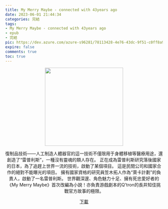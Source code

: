 ```yaml
---
title: My Merry Maybe - connected with 43years ago
date: 2023-06-01 21:44:34
categories: 完結
tags:
- My Merry Maybe - connected with 43years ago
- epub
- 完結
pic: https://dev.azure.com/azure-s96281/78113428-4e76-43dc-9f51-c0ff8a913055/_apis/git/repositories/a379171b-de46-4c10-9b0d-00da23959885/items?path=/Epub%20Cover/My%20Merry%20Maybe%20-%20connected%20with%2043years%20ago.jpg&versionDescriptor%5BversionOptions%5D=0&versionDescriptor%5BversionType%5D=0&versionDescriptor%5Bversion%5D=main&resolveLfs=true&%24format=octetStream&api-version=5.0
expire: false
comments: true
toc: true
---
```


<div style="text-align:center" class="kratos-post-content">

<img width="250px" src="https://dev.azure.com/azure-s96281/78113428-4e76-43dc-9f51-c0ff8a913055/_apis/git/repositories/a379171b-de46-4c10-9b0d-00da23959885/items?path=/Epub%20Cover/My%20Merry%20Maybe%20-%20connected%20with%2043years%20ago.jpg&versionDescriptor%5BversionOptions%5D=0&versionDescriptor%5BversionType%5D=0&versionDescriptor%5Bversion%5D=main&resolveLfs=true&%24format=octetStream&api-version=5.0">

<p>
復制品技術——人工制造人體器官的這一技術不僅限用于身體移植等醫療用途，還創造了“雷普利斯”，一種沒有靈魂的類人存在。
正在成為雷普利斯研究落後國家的日本，為了追趕上世界一流的技術，啟動了某個項目。
這是民間公司和國家合作的絕對不能曝光的項目。
擁有國家資格的研究員笠木拓人作為“萊卡計劃”的負責人，啟動了一名雷普利斯。
世界觀深邃、角色魅力十足、擁有死忠愛好者的《My Merry Maybe》首次改編為小說！亦負責游戲劇本的Q'tron的長井知佳挑戰官方故事的極限。
</p>

<p>
<a href="https://epubdatabase.azurewebsites.net/EBOOKS/EPUB/完結/My Merry Maybe 鏈接43年前/My%20Merry%20Maybe%20%E9%8F%88%E6%8E%A543%E5%B9%B4%E5%89%8D.epub?download=1">下載</a>
</p>

</div>